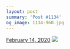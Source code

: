 ```yaml
---
layout: post
summary: 'Post #1134'
og_image: 1134-960.jpg
---
```


<p>
  <time>
    <a href="/1134">February 14, 2020</a>
  </time>
  <a href="/1134">
    <img src="{{ site.assets_url }}/1134-480.jpg" srcset="{{ site.assets_url }}/1134-240.jpg 240w, {{ site.assets_url }}/1134-480.jpg 480w, {{ site.assets_url }}/1134-720.jpg 720w, {{ site.assets_url }}/1134-960.jpg 960w" sizes="(min-width: 700px) 50vw, calc(100vw - 2rem)" />
  </a>
</p>

